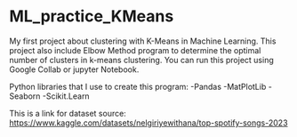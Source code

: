 # ML_practice_KMeans

My first project about clustering with K-Means in Machine Learning.
This project also include Elbow Method program to determine the optimal number of clusters in k-means clustering.
You can run this project using Google Collab or jupyter Notebook.

Python libraries that I use to create this program:
-Pandas
-MatPlotLib
-Seaborn
-Scikit.Learn

This is a link for dataset source:
https://www.kaggle.com/datasets/nelgiriyewithana/top-spotify-songs-2023
